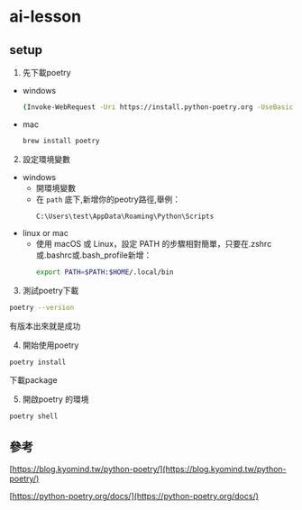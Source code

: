 # ai-lesson

## setup
1. 先下載poetry
- windows
  ```bash
  (Invoke-WebRequest -Uri https://install.python-poetry.org -UseBasicParsing).Content | python -
  ```
- mac
  ```bash
  brew install poetry
  ```
2. 設定環境變數
- windows
  - 開環境變數
  - 在 `path` 底下,新增你的peotry路徑,舉例：
    ```
    C:\Users\test\AppData\Roaming\Python\Scripts
    ```
- linux or mac
  - 使用 macOS 或 Linux，設定 PATH 的步驟相對簡單，只要在.zshrc或.bashrc或.bash_profile新增：
    ```bash
    export PATH=$PATH:$HOME/.local/bin
    ```
3. 測試poetry下載
```bash
poetry --version
```
有版本出來就是成功

4. 開始使用poetry
```bash
poetry install
```
下載package

5. 開啟poetry 的環境
```bash
poetry shell
```

## 參考
[https://blog.kyomind.tw/python-poetry/](https://blog.kyomind.tw/python-poetry/)

[https://python-poetry.org/docs/](https://python-poetry.org/docs/)
